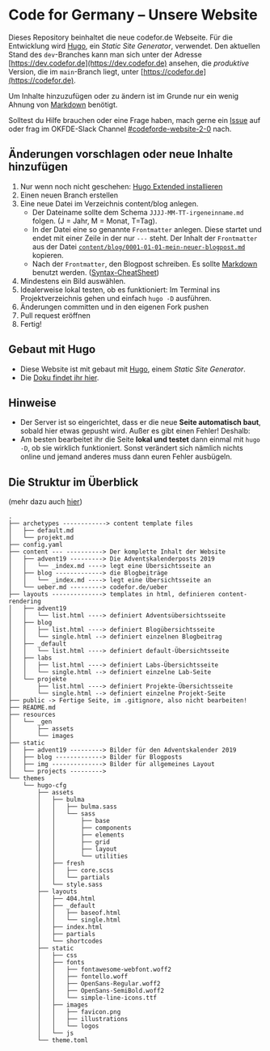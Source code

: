 # Code for Germany – Unsere Website

Dieses Repository beinhaltet die neue codefor.de Webseite. Für die Entwicklung wird [Hugo](https://gohugo.io/getting-started/installing/), ein *Static Site Generator*, verwendet. Den aktuellen Stand des `dev`-Branches kann man sich unter der Adresse [https://dev.codefor.de](https://dev.codefor.de) ansehen, die _produktive_ Version, die im `main`-Branch liegt, unter [https://codefor.de](https://codefor.de).

Um Inhalte hinzuzufügen oder zu ändern ist im Grunde nur ein wenig Ahnung von [Markdown](https://www.markdownguide.org/getting-started/) benötigt.

Solltest du Hilfe brauchen oder eine Frage haben, mach gerne ein [Issue](https://github.com/okfde/dev.codefor.de/issues) auf oder frag im OKFDE-Slack Channel [#codeforde-website-2-0](https://openknowledgegermany.slack.com/messages/codeforde-website-2-0/) nach.

## Änderungen vorschlagen oder neue Inhalte hinzufügen

1. Nur wenn noch nicht geschehen: [Hugo Extended installieren](https://gohugo.io/getting-started/installing/)
5. Einen neuen Branch erstellen
2. Eine neue Datei im Verzeichnis content/blog anlegen.
    - Der Dateiname sollte dem Schema `JJJJ-MM-TT-irgeneinname.md` folgen. (J = Jahr, M = Monat, T=Tag).
    - In der Datei eine so genannte `Frontmatter` anlegen. Diese startet und endet mit einer Zeile in der nur `---` steht. Der Inhalt der `Frontmatter` aus der Datei [`content/blog/0001-01-01-mein-neuer-blogpost.md`](content/blog/content/blog/0001-01-01-mein-neuer-blogpost.md) kopieren.
    - Nach der `Frontmatter`, den Blogpost schreiben. Es sollte [Markdown](https://www.markdownguide.org/getting-started/) benutzt werden. ([Syntax-CheatSheet](https://www.markdownguide.org/cheat-sheet/))
3. Mindestens ein Bild auswählen.
4. Idealerweise lokal testen, ob es funktioniert: Im Terminal ins Projektverzeichnis gehen und einfach `hugo -D` ausführen.
5. Änderungen committen und in den eigenen Fork pushen
7. Pull request eröffnen
6. Fertig!

## Gebaut mit Hugo
* Diese Website ist mit gebaut mit [Hugo](https://gohugo.io), einem *Static Site Generator*.
* Die [Doku findet ihr hier](https://gohugo.io/documentation/).

## Hinweise
* Der Server ist so eingerichtet, dass er die neue **Seite automatisch baut**, sobald hier etwas gepusht wird. Außer es gibt einen Fehler! Deshalb:
* Am besten bearbeitet ihr die Seite **lokal und testet** dann einmal mit ```hugo -D```, ob sie wirklich funktioniert. Sonst verändert sich nämlich nichts online und jemand anderes muss dann euren Fehler ausbügeln.


## Die Struktur im Überblick
(mehr dazu auch [hier](https://gohugo.io/getting-started/directory-structure/#readout))

```
.
├── archetypes ------------> content template files
│   ├── default.md
│   └── projekt.md
├── config.yaml
├── content --- ----------> Der komplette Inhalt der Website
│   ├── advent19 ---------> Die Adventskalenderposts 2019
│   │   └── _index.md ----> legt eine Übersichtsseite an
│   ├── blog -------------> die Blogbeiträge
│   │   └── _index.md ----> legt eine Übersichtsseite an
│   └── ueber.md ---------> codefor.de/ueber
├── layouts --------------> templates in html, definieren content-rendering
│   ├── advent19
│   │   └── list.html ----> definiert Adventsübersichtsseite
│   ├── blog
│   │   ├── list.html ----> definiert Blogübersichtsseite
│   │   └── single.html --> definiert einzelnen Blogbeitrag
│   ├── _default
│   │   └── list.html ----> definiert default-Übersichtsseite
│   ├── labs
│   │   ├── list.html ----> definiert Labs-Übersichtsseite
│   │   └── single.html --> definiert einzelne Lab-Seite
│   └── projekte
│       ├── list.html ----> definiert Projekte-Übersichtsseite
│       └── single.html --> definiert einzelne Projekt-Seite
├── public -> Fertige Seite, im .gitignore, also nicht bearbeiten!
├── README.md
├── resources
│   └── _gen
│       ├── assets
│       └── images
├── static
│   ├── advent19 ---------> Bilder für den Adventskalender 2019
│   ├── blog -------------> Bilder für Blogposts
│   ├── img --------------> Bilder für allgemeines Layout
│   └── projects --------->
└── themes
    └── hugo-cfg
        ├── assets
        │   ├── bulma
        │   │   ├── bulma.sass
        │   │   └── sass
        │   │       ├── base
        │   │       ├── components
        │   │       ├── elements
        │   │       ├── grid
        │   │       ├── layout
        │   │       └── utilities
        │   ├── fresh
        │   │   ├── core.scss
        │   │   └── partials
        │   └── style.sass
        ├── layouts
        │   ├── 404.html
        │   ├── _default
        │   │   ├── baseof.html
        │   │   └── single.html
        │   ├── index.html
        │   ├── partials
        │   └── shortcodes
        ├── static
        │   ├── css
        │   ├── fonts
        │   │   ├── fontawesome-webfont.woff2
        │   │   ├── fontello.woff
        │   │   ├── OpenSans-Regular.woff2
        │   │   ├── OpenSans-SemiBold.woff2
        │   │   └── simple-line-icons.ttf
        │   ├── images
        │   │   ├── favicon.png
        │   │   ├── illustrations
        │   │   └── logos
        │   └── js
        └── theme.toml


```
